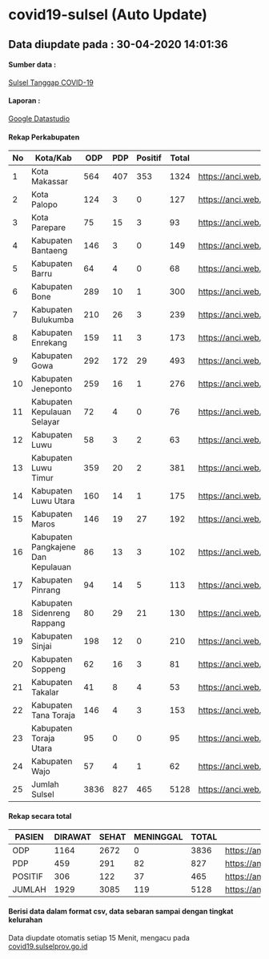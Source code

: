 
# covid19-sulsel (Auto Update)

## Data diupdate pada : 30-04-2020 14:01:36

#### Sumber data :
[Sulsel Tanggap COVID-19](https://covid19.sulselprov.go.id)

#### Laporan :
[Google Datastudio](https://datastudio.google.com/s/uzrboX-8kow)

#### Rekap Perkabupaten 
|No|Kota/Kab|ODP|PDP|Positif|Total|Link|
| --- | --- | --- | --- | --- | --- | --- |
|1|Kota Makassar|564|407|353|1324|https://anci.web.id/cor/kota_makassar|
|2|Kota Palopo|124|3|0|127|https://anci.web.id/cor/kota_palopo|
|3|Kota Parepare|75|15|3|93|https://anci.web.id/cor/kota_parepare|
|4|Kabupaten Bantaeng|146|3|0|149|https://anci.web.id/cor/kabupaten_bantaeng|
|5|Kabupaten Barru|64|4|0|68|https://anci.web.id/cor/kabupaten_barru|
|6|Kabupaten Bone|289|10|1|300|https://anci.web.id/cor/kabupaten_bone|
|7|Kabupaten Bulukumba|210|26|3|239|https://anci.web.id/cor/kabupaten_bulukumba|
|8|Kabupaten Enrekang|159|11|3|173|https://anci.web.id/cor/kabupaten_enrekang|
|9|Kabupaten Gowa|292|172|29|493|https://anci.web.id/cor/kabupaten_gowa|
|10|Kabupaten Jeneponto|259|16|1|276|https://anci.web.id/cor/kabupaten_jeneponto|
|11|Kabupaten Kepulauan Selayar|72|4|0|76|https://anci.web.id/cor/kabupaten_kepulauan_selayar|
|12|Kabupaten Luwu|58|3|2|63|https://anci.web.id/cor/kabupaten_luwu|
|13|Kabupaten Luwu Timur|359|20|2|381|https://anci.web.id/cor/kabupaten_luwu_timur|
|14|Kabupaten Luwu Utara|160|14|1|175|https://anci.web.id/cor/kabupaten_luwu_utara|
|15|Kabupaten Maros|146|19|27|192|https://anci.web.id/cor/kabupaten_maros|
|16|Kabupaten Pangkajene Dan Kepulauan|86|13|3|102|https://anci.web.id/cor/kabupaten_pangkajene_dan_kepulauan|
|17|Kabupaten Pinrang|94|14|5|113|https://anci.web.id/cor/kabupaten_pinrang|
|18|Kabupaten Sidenreng Rappang|80|29|21|130|https://anci.web.id/cor/kabupaten_sidenreng_rappang|
|19|Kabupaten Sinjai|198|12|0|210|https://anci.web.id/cor/kabupaten_sinjai|
|20|Kabupaten Soppeng|62|16|3|81|https://anci.web.id/cor/kabupaten_soppeng|
|21|Kabupaten Takalar|41|8|4|53|https://anci.web.id/cor/kabupaten_takalar|
|22|Kabupaten Tana Toraja|146|4|3|153|https://anci.web.id/cor/kabupaten_tana_toraja|
|23|Kabupaten Toraja Utara|95|0|0|95|https://anci.web.id/cor/kabupaten_toraja_utara|
|24|Kabupaten Wajo|57|4|1|62|https://anci.web.id/cor/kabupaten_wajo|
|25|Jumlah Sulsel|3836|827|465|5128|https://anci.web.id/cor/jumlah_sulsel|

#### Rekap secara total

| PASIEN | DIRAWAT | SEHAT | MENINGGAL | TOTAL | LINK |
| ---- | -------- | ---- | ---- |  ---- | ---- |
| ODP | 1164 | 2672 | 0 | 3836 | https://anci.web.id/cor/odp_detail.html |
| PDP | 459 | 291 | 82 | 827 | https://anci.web.id/cor/pdp_detail.html |
| POSITIF | 306 | 122 | 37 | 465 | https://anci.web.id/cor/positif_detail.html |
| JUMLAH | 1929 | 3085 | 119 | 5128 | https://anci.web.id/cor/jumlah_sulsel/ |

 
#### Berisi data dalam format csv, data sebaran sampai dengan tingkat kelurahan

Data diupdate otomatis setiap 15 Menit, mengacu pada [covid19.sulselprov.go.id](https://covid19.sulselprov.go.id)

